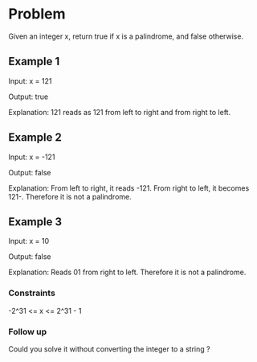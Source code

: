 # Problem

Given an integer x, return true if x is a palindrome, and false otherwise.

## Example 1

Input: x = 121

Output: true

Explanation: 121 reads as 121 from left to right and from right to left.

## Example 2

Input: x = -121

Output: false

Explanation: From left to right, it reads -121. From right to left, it becomes 121-. Therefore it is not a palindrome.

## Example 3

Input: x = 10

Output: false

Explanation: Reads 01 from right to left. Therefore it is not a palindrome.
 
### Constraints

-2^31 <= x <= 2^31 - 1

### Follow up

Could you solve it without converting the integer to a string ?
